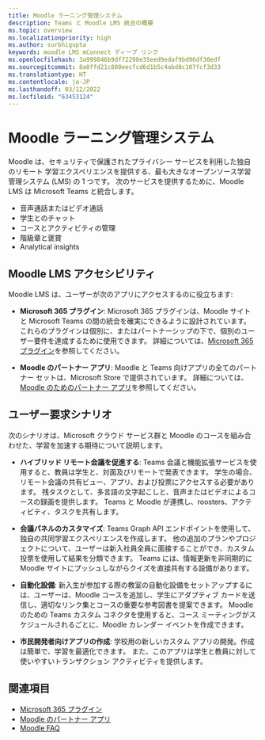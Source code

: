 ```yaml
---
title: Moodle ラーニング管理システム
description: Teams と Moodle LMS 統合の概要
ms.topic: overview
ms.localizationpriority: high
ms.author: surbhigupta
keywords: moodle LMS mConnect ディープ リンク
ms.openlocfilehash: 3a999846b9df72298e35eed9edaf9bd96df30edf
ms.sourcegitcommit: 8a0ffd21c800eecfcd6d1b5c4abd8c107fcf3d33
ms.translationtype: HT
ms.contentlocale: ja-JP
ms.lasthandoff: 03/12/2022
ms.locfileid: "63453124"
---
```

# <a name="moodle-learning-management-system"></a>Moodle ラーニング管理システム

 Moodle は、セキュリティで保護されたプライバシー サービスを利用した独自のリモート 学習エクスペリエンスを提供する、最も大きなオープンソース学習管理システム (LMS) の 1 つです。 次のサービスを提供するために、Moodle LMS は Microsoft Teams と統合します。

* 音声通話またはビデオ通話
* 学生とのチャット
* コースとアクティビティの管理
* 階級章と褒賞
* Analytical insights

<!-- [Moodle](https://moodle.com/about/) is the world’s largest open-source learning management system (LMS). With greater than 30 years of experience in remote learning, it has attracted around 300 million users worldwide with its rich set of hosted and cloud-based services. Combining Moodle LMS and Teams provides an enhanced learning experience with modern superpowers. 
This content is modified as per the requirement.-->

 <!--The following image demonstrates Moodle LMS:
  Query on this image about what is meant by section

:::image type="content" source="../assets/images/MoodleInstructions/flow-chart.png" alt-text="Flow chart" border="true":::-->

## <a name="moodle-lms-accessibility"></a>Moodle LMS アクセシビリティ

Moodle LMS は、ユーザーが次のアプリにアクセスするのに役立ちます:

* **Microsoft 365 プラグイン**: Microsoft 365 プラグインは、Moodle サイトと Microsoft Teams の間の統合を確実にできるように設計されています。 これらのプラグインは個別に、またはパートナーシップの下で、個別のユーザー要件を達成するために使用できます。 詳細については、[Microsoft 365 プラグイン](m365-plugins/m365-plugins-overview.md)を参照してください。

* **Moodle のパートナー アプリ**: Moodle と Teams 向けアプリの全てのパートナー セットは、Microsoft Store で提供されています。 詳細については、[Moodle のためのパートナー アプリ](partner-apps-for-moodle.md)を参照してください。

## <a name="user-requirement-scenarios"></a>ユーザー要求シナリオ

次のシナリオは、Microsoft クラウド サービス群と Moodle のコースを組み合わせた、学習を加速する期待について説明します。

* **ハイブリッド リモート会議を促進する**: Teams 会議と機能拡張サービスを使用すると、教員は学生と、対面及びリモートで発表できます。 学生の場合、リモート会議の共有ビュー、アプリ、および投票にアクセスする必要があります。 残タスクとして、多言語の文字起こしと、音声またはビデオによるコースの録画を提供します。 Teams と Moodle が連携し、roosters、アクティビティ、タスクを共有します。

* **会議パネルのカスタマイズ**: Teams Graph API エンドポイントを使用して、独自の共同学習エクスペリエンスを作成します。 他の追加のプランやプロジェクトについて、ユーザーは新入社員全員に面接することができ、カスタム投票を使用して結果を分類できます。 Teams には、情報更新を非同期的に Moodle サイトにプッシュしながらクイズを直接共有する設備があります。

* **自動化設備**: 新入生が参加する際の教室の自動化設備をセットアップするには、ユーザーは、Moodle コースを追加し、学生にアダプティブ カードを送信し、適切なリンク集とコースの重要な参考図書を提案できます。 Moodle のための Teams カスタム コネクタを使用すると、コース ミーティングがスケジュールされるごとに、Moodle カレンダー イベントを作成できます。

* **市民開発者向けアプリの作成**: 学校用の新しいカスタム アプリの開発。作成は簡単で、学習を最適化できます。 また、このアプリは学生と教員に対して使いやすいトランザクション アクティビティを提供します。

<!-- For more information, see [Microsoft education](https://www.microsoft.com/education).-->
## <a name="see-also"></a>関連項目

* [Microsoft 365 プラグイン](m365-plugins/m365-plugins-overview.md)
* [Moodle のパートナー アプリ](partner-apps-for-moodle.md)
* [Moodle FAQ](faqs.md)
